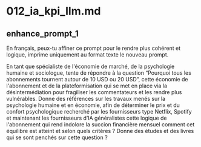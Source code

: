 
# 012_ia_kpi_llm.md


## enhance_prompt_1
En français, peux-tu affiner ce prompt pour le rendre plus cohérent et logique, imprime uniquement au format texte le nouveau prompt. 

En tant que spécialiste de l'économie de marché, de la psychologie humaine et sociologue, tente de répondre à la question “Pourquoi tous les abonnements tournent autour de 10 USD ou 20 USD”, cette économie de l'abonnement et de la plateformisation qui se met en place via la désintermédiation pour fragiliser les commentateurs et les rendre plus vulnérables.  Donne des références sur les travaux menés sur la psychologie humaine et en économie, afin de déterminer le prix et du confort psychologique recherché par les fournisseurs type Netflix, Spotify et maintenant les fournisseurs d’IA généralistes cette logique de l'abonnement qui rend indolore la succion financière mensuel comment cet équilibre est atteint et selon quels critères ? Donne des études et des livres qui se sont penchés sur cette question ?